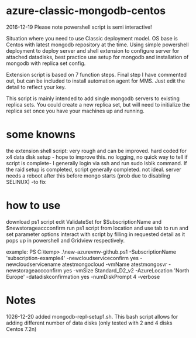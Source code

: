 # azure-classic-mongodb-centos
2016-12-19
Please note powershell script is semi interactive!

Situation where you need to use Classic deployment model. 
OS base is Centos with latest mongodb repository at the time.
Using simple powershell deployment to deploy server and shell extension to configure server for attached datadisks,
best practice use setup for mongodb and installation of mongodb with replica set config.

Extension script is based on 7 function steps. Final step I have commented out, but can be included to install automation agent for MMS.
Just edit the detail to reflect your key.

This script is mainly intended to add single mongodb servers to existing replica sets. You could create a new replica set, but will need to initialize the replica set once you have your machines up and running.


# some knowns

the extension shell script:
very rough and can be improved.
hard coded for  x4 data disk setup - hope to improve this.
no logging, no quick way to tell if script is complete- I generally login via ssh and run sudo lsblk command. If the raid setup is completed, script generally completed. not ideal.
server needs a reboot after this before mongo starts (prob due to disabling SELINUX) -to fix


# how to use

download ps1 script
edit ValidateSet for $SubscriptionName and $newstorageaccconfirm
run ps1 script from location and use tab to run and set parameter options
interact with script by filling in requested detail as it pops up in powershell and Gridview respectively.

example:
PS C:\temp> .\new-azurevmv-github.ps1 -SubscriptionName 'subscription-example4' -newcloudserviceconfirm yes -newcloudservicename atestmongocloud -vmName atestmongosvr -newstorageaccconfirm yes -vmSize Standard_D2_v2 -AzureLocation 'North Europe' -datadiskconfirmation yes -numDiskPrompt 4 -verbose

# Notes
1026-12-20 added mongodb-repl-setup1.sh. This bash script allows for adding different number of data disks (only tested with 2 and 4 disks Centos 7.2n) 
